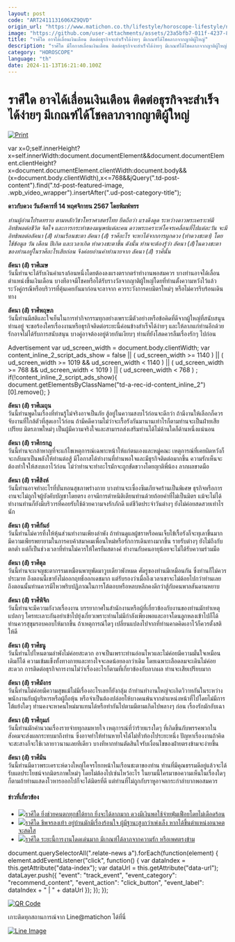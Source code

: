 ```yaml
---
layout: post
code: "ART2411131606XZ9QVD"
origin_url: "https://www.matichon.co.th/lifestyle/horoscope-lifestyle/news_4894700"
image: "https://github.com/user-attachments/assets/23a5bfb7-011f-4237-8f3f-39422283c963"
title: "ราศีใด อาจได้เลื่อนเงินเดือน ติดต่อธุรกิจจะสำเร็จได้ง่ายๆ มีเกณฑ์ได้โชคลาภจากญาติผู้ใหญ่"
description: "ราศีใด มีโอกาสเลื่อนเงินเดือน ติดต่อธุรกิจจะสำเร็จได้ง่ายๆ มีเกณฑ์ได้โชคลาภจากญาติผู้ใหญ่ ดวงวันนี้ ดวง 12 ราศี ดวงรายวัน เช็กดวง12ราศี"
category: "HOROSCOPE"
language: "th"
date: 2024-11-13T16:21:40.100Z
---
```


# ราศีใด อาจได้เลื่อนเงินเดือน ติดต่อธุรกิจจะสำเร็จได้ง่ายๆ มีเกณฑ์ได้โชคลาภจากญาติผู้ใหญ่

[![](https://www.matichon.co.th/wp-content/uploads/2024/11/2-107.jpg "Print")](https://www.matichon.co.th/wp-content/uploads/2024/11/2-107.jpg)

var x=0;self.innerHeight?x=self.innerWidth:document.documentElement&&document.documentElement.clientHeight?x=document.documentElement.clientWidth:document.body&&(x=document.body.clientWidth),x<=768&&jQuery(".td-post-content").find(".td-post-featured-image, .wpb\_video\_wrapper").insertAfter(".ud-post-category-title");

**ดาวกับดวง วันอังคารที่ 14 พฤศจิกายน 2567 โดยพิมพ์พรร**

_ท่านผู้อ่านโปรดทราบ ตามหลักวิชาโหราศาสตร์ไทย ยึดถือว่า แรงดึงดูด ระหว่างดาวพระเคราะห์มีอิทธิพลต่อชีวิต จิตใจ และการกระทำของมนุษย์แต่ละคน ดาวพระเคราะห์โคจรเคลื่อนที่ไปแต่ละวัน จะมีอิทธิพลต่อลัคนา (ลั) ผ่านเรือนชะตา ลัคนา (ลั) ราศีอะไร จะหาได้จากการผูกดวง (ทำดวงชะตา) โดยใช้ข้อมูล วัน เดือน ปีเกิด และเวลาเกิด ทำดวงชะตาขึ้น ดังนั้น ท่านจะต้องรู้ว่า ลัคนา (ลั)ในดวงชะตาของท่านอยู่ในราศีอะไรเสียก่อน จึงค่อยอ่านคำทำนายจาก ลัคนา (ลั) ราศีนั้น_

**ลัคนา (ลั) ราศีเมษ**  
วันนี้ท่านจะได้รับเงินค่าแรงก้อนหนึ่งโดยต้องลงแรงตรากตรำทำงานพอสมควร บางท่านอาจได้เลื่อนตำแหน่งขึ้นเงินเดือน บางทีอาจมีโชคหรือได้รับรางวัลจากญาติผู้ใหญ่โดยที่ท่านตั้งความหวังไว้แล้ว ระวังคู่กรณีหรือบริวารที่คุ้นเคยกันมาก่อนจะลาจาก ควรระวังการคบมิตรใหม่ๆ หรือไม่ควรรีบร้อนเดินทาง

**ลัคนา (ลั) ราศีพฤษภ**  
วันนี้ท่านมีสติและใจเย็นในการทำกิจกรรมทุกอย่างเพราะมีตัวอย่างหรือข้อคิดที่ดีจากผู้ใหญ่ที่สนับสนุนท่านอยู่ จะขอร้องใครเรื่องงานหรือธุรกิจติดต่อระยะนี้ค่อนข้างสำเร็จได้ง่ายๆ และให้ลาภแก่ท่านอีกด้วย รักอาจไม่ได้รับการสนับสนุน บางคู่อาจต้องอยู่ด้วยกันเงียบๆ ท่านที่ยังโสดควรลืมเรื่องรักๆ ไปก่อน

Advertisement var ud\_screen\_width = document.body.clientWidth; var content\_inline\_2\_script\_ads\_show = false || ( ud\_screen\_width >= 1140 ) || ( ud\_screen\_width >= 1019 && ud\_screen\_width < 1140 ) || ( ud\_screen\_width >= 768 && ud\_screen\_width < 1019 ) || ( ud\_screen\_width < 768 ) ; if(!content\_inline\_2\_script\_ads\_show){ document.getElementsByClassName("td-a-rec-id-content\_inline\_2")\[0\].remove(); }

**ลัคนา (ลั) ราศีเมถุน**  
วันนี้ท่านพูดในเรื่องที่ท่านรู้ไม่จริงอาจเป็นภัย สู้อยู่ในความสงบไว้ก่อนจะดีกว่า ถ้ามีงานให้เลือกก็ควรจับงานที่ใกล้ตัวที่สุดเอาไว้ก่อน ถ้ามีคดีความไม่ว่าจะเรื้อรังกันมานานเท่าไรก็ตามท่านจะเป็นฝ่ายเสียเปรียบ มิตรภาพใหม่ๆ เป็นผู้มีความจริงใจและสามารถส่งเสริมท่านได้ไม่ด้านใดก็ด้านหนึ่งแน่นอน

**ลัคนา (ลั) ราศีกรกฎ**  
วันนี้ท่านจะกล้าหาญที่จะแก้ไขเหตุการณ์เฉพาะหน้าให้แก่ตนเองและหมู่คณะ เหตุการณ์ที่เคยผิดหวังก็จะกลับมาเป็นพลังให้ท่านต่อสู้ มีโอกาสได้ทำงานที่ท่านพอใจและมีธุรกิจติดต่อมากขึ้น ความรักเห็นจะต้องทำใจให้สงบเอาไว้ก่อน ไม่ว่าท่านจะทำอะไรมักจะถูกขัดขวางโดยญาติพี่น้อง ลาภผลขาดมือ

**ลัคนา (ลั) ราศีสิงห์**  
วันนี้ท่านอาจทำอะไรที่บั่นทอนสุขภาพร่างกาย บางท่านจะเซื่องซึมเกียจคร้านเป็นพิเศษ ธุรกิจหรือการงานจะไม่ถูกใจผู้บังคับบัญชาโดยตรง อาจมีการตำหนิติเตียนท่านด้วยถ้อยคำที่ไม่เป็นมิตร แม้จะไม่ได้ทำงานท่านก็ยังมีบริวารที่คอยรับใช้ด้วยความจงรักภักดี แต่ชีวิตประจำวันต่างๆ ยังไม่ค่อยสดสวยเท่าไรนัก

**ลัคนา (ลั) ราศีกันย์**  
วันนี้ท่านไม่ควรทิ้งให้หุ้นส่วนทำงานเพียงลำพัง ถ้าท่านดูแลผู้ชราหรือคนเจ็บไข้เรื้อรังก็จะทุเลาขึ้นมาก มีความเพียรพยายามในการคบค้าสมาคมเพื่อนใหม่หรือรักการเดินทางมากขึ้น รายรับต่างๆ ยังไม่ถึงกับตกต่ำ แต่ก็เป็นช่วงเวลาที่ท่านไม่ควรให้ใครยืมสตางค์ ทำงานกับคนอายุน้อยจะไม่ได้รับความร่วมมือ

**ลัคนา (ลั) ราศีตุล**  
วันนี้ท่านจะผจญชะตากรรมเหมือนพายุพัดมาวูบเดียวพังหมด ศัตรูของท่านมีเหมือนกัน ซึ่งท่านก็ไม่ควรประมาท ถึงตอนนี้เขายังไม่ออกฤทธิ์ออกเดชมาก แต่รับรองว่าเมื่อถึงเวลาเขาจะไม่ด้อยไปกว่าท่านเลย ถึงตอนนั้นท่านควรมีไหวพริบปฏิภาณในการโต้ตอบหรือหลบหลีกคงดีกว่าสู้กับคนพาลสันดานหยาบ

**ลัคนา (ลั) ราศีพิจิก**  
วันนี้ท่านจะมีความกังวลเรื่องงาน บรรยากาศในสำนักงานหรือผู้ที่เกี่ยวข้องกับงานของท่านมักทำเหตุแปลกๆ ใครทะเลาะกันอย่าเข้าไปยุ่งเกี่ยวเพราะท่านไม่มีกำลังเพียงพอและอาจโดนลูกหลงเข้าไปก็ได้ ท่านควรสุขุมรอบคอบให้มากขึ้น ถ้าเหตุการณ์ใดๆ เปลี่ยนแปลงไปจากที่ท่านคาดคิดเอาไว้ก็ควรตั้งสติให้ดี

**ลัคนา (ลั) ราศีธนู**  
วันนี้ท่านไปไหนตามลำพังไม่ค่อยสะดวก อาจเป็นเพราะท่านอ่อนไหวและไม่ค่อยมีความมั่นใจเหมือนเดิมก็ได้ ความเข้มแข็งทั้งทางกายและทางใจจะลดน้อยลงกว่าเดิม โดยเฉพาะเลือดลมจะเดินไม่ค่อยสะดวก การติดต่อธุรกิจการงานไม่ว่าเรื่องอะไรก็ตามที่เกี่ยวข้องกับลาภผล ท่านจะเสียเปรียบมาก

**ลัคนา (ลั) ราศีมังกร**  
วันนี้ท่านไม่ค่อยมีความสุขแม้ไม่มีเรื่องอะไรเลยก็ยังกลุ้ม ถ้าท่านทำงานใหญ่จะเกิดวิวาทกันในระหว่างพนักงานกับผู้บริหารหรือผู้ถือหุ้น หรือจำเป็นต้องปล่อยให้บางคนพ้นจากตำแหน่งหน้าที่ไปโดยไม่มีการโต้แย้งใดๆ ท่านคงจะหาคนใหม่มาแทนได้หรือทำกันไปตามมีตามเกิดไปพลางๆ ก่อน เรื่องรักมักอับเฉา

**ลัคนา (ลั) ราศีกุมภ์**  
วันนี้ท่านมักคำนวณเรื่องรายจ่ายทุกลมหายใจ เหตุการณ์ที่ว่าร้ายแรงใดๆ ที่เกิดขึ้นกับพรรคพวกในสังคมจะส่งผลกระทบมาถึงท่าน ซึ่งอาจทำให้ท่านหายใจได้ไม่ทั่วท้องไประยะหนึ่ง ปัญหาเรื่องงานถ้าคิดจะสะสางก็จะใช้เวลายาวนานเลยทีเดียว บางทีหากท่านตัดสินใจรับเงื่อนไขของฝ่ายตรงข้ามจะง่ายขึ้น

**ลัคนา (ลั) ราศีมีน**  
วันนี้ท่านมีดาวพระเคราะห์ดวงใหญ่โคจรโยกหน้าในเรือนชะตาของท่าน ท่านที่มีคุณธรรมดีอยู่แล้วจะได้รับผลประโยชน์จากมิตรภาพใหม่ๆ โดยไม่ต้องไปเซ่นไหว้อะไร ในยามนี้ใครมาขอความเห็นในเรื่องใดๆ ก็ตามถ้าท่านแสดงโวหารออกไปก็จะได้มิตรที่ดี แต่ท่านที่ไม่ถูกกับราหูอาจตกระกำลำบากพอสมควร

#### ข่าวที่เกี่ยวข้อง

*   [![](https://www.matichon.co.th/wp-content/uploads/2024/11/ดวงรายวัน12ราศี-728x520-พุธ-1.jpg)ราศีใด ยิ่งช่วยคนตกทุกข์ได้ยาก ยิ่งจะได้ลาภมาก ดวงมีเงินพอใช้จ่ายฟุ่มเฟือยโดยไม่เดือดร้อน](https://www.matichon.co.th/lifestyle/horoscope-lifestyle/news_4892307)
*   [![](https://www.matichon.co.th/wp-content/uploads/2024/11/ดวงรายวัน12ราศี-728x520-อัง-1.jpg)ราศีใด ชีพจรลงเท้า อยู่บ้านมักมีเรื่องร้อนใจ ผู้มีฐานะสูงกว่าเพ่งเล็ง หากได้ขึ้นตำแหน่งอนาคตจะสดใส](https://www.matichon.co.th/lifestyle/horoscope-lifestyle/news_4891394)
*   [![](https://www.matichon.co.th/wp-content/uploads/2024/11/Mon-1.jpg)ราศีใด ระยะนี้การงานโดดเด่นมาก มีเกณฑ์ได้ลาภจากความรัก หรือเพศตรงข้าม](https://www.matichon.co.th/lifestyle/horoscope-lifestyle/news_4890092)

document.querySelectorAll(".relate-news a").forEach(function(element) { element.addEventListener("click", function() { var dataIndex = this.getAttribute("data-index"); var dataUrl = this.getAttribute("data-url"); dataLayer.push({ "event": "track\_event", "event\_category": "recommend\_content", "event\_action": "click\_button", "event\_label": dataIndex + " | " + dataUrl }); }); });

[![QR Code](https://www.matichon.co.th/wp-content/uploads/2023/07/wob1371z.jpg)](https://lin.ee/ht0nDxX)

เกาะติดทุกสถานการณ์จาก Line@matichon ได้ที่นี่

[![Line Image](https://www.matichon.co.th/wp-content/uploads/2023/07/th.png)](https://lin.ee/ht0nDxX)